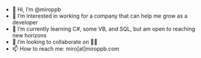 - 👋 Hi, I’m @miroppb
- 👀 I’m interested in working for a company that can help me grow as a developer
- 🌱 I’m currently learning C#, some VB, and SQL, but am open to reaching new horizons
- 💞️ I’m looking to collaborate on 🤷‍♂️
- 📫 How to reach me: miro[at]miroppb.com

<!---
miroppb/miroppb is a ✨ special ✨ repository because its `README.md` (this file) appears on your GitHub profile.
You can click the Preview link to take a look at your changes.
--->
